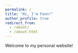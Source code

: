 ```yaml
---
permalink: /
title: "Hi, I'm Fann!"
author_profile: true
redirect_from: 
  - /about/
  - /about.html
---
```


Welcome to my personal website!